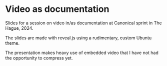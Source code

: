 # Video as documentation

Slides for a session on video in/as documentation at Canonical sprint in The Hague, 2024.

The slides are made with reveal.js using a rudimentary, custom Ubuntu theme.

The presentation makes heavy use of embedded video that I have not had the opportunity to compress yet.
